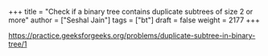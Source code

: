 +++
title = "Check if a binary tree contains duplicate subtrees of size 2 or more"
author = ["Seshal Jain"]
tags = ["bt"]
draft = false
weight = 2177
+++

<https://practice.geeksforgeeks.org/problems/duplicate-subtree-in-binary-tree/1>
